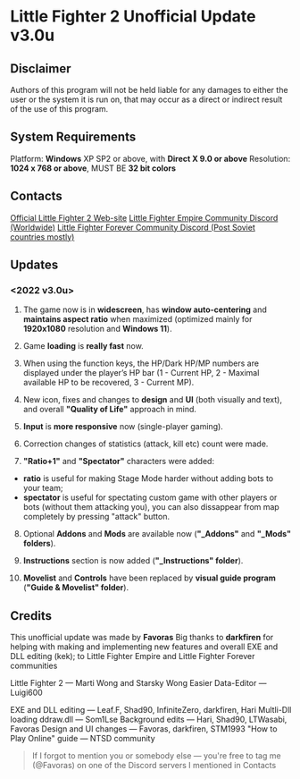 # Little Fighter 2 Unofficial Update v3.0u


## Disclaimer
Authors of this program will not be held liable for any damages to either the 
user or the system it is run on, that may occur as a direct or indirect result 
of the use of this program.


## System Requirements
Platform: **Windows** XP SP2 or above, with **Direct X 9.0 or above**
Resolution: **1024 x 768 or above**, MUST BE **32 bit colors**


## Contacts
[Official Little Fighter 2 Web-site](https://lf2.net/)
[Little Fighter Empire Community Discord (Worldwide)](https://discord.gg/Z2MFSMD)
[Little Fighter Forever Community Discord (Post Soviet countries mostly)](https://discord.gg/8VeQr3xACb)


## Updates

### <2022 v3.0u>

1. The game now is in **widescreen**, has **window auto-centering** and **maintains aspect ratio** when maximized (optimized mainly for **1920x1080** resolution and **Windows 11**).

2. Game **loading** is **really fast** now.

3. When using the function keys, the HP/Dark HP/MP numbers are displayed under the player’s HP bar (1 - Current HP, 2 - Maximal available HP to be recovered, 3 - Current MP).

4. New icon, fixes and changes to **design** and **UI** (both visually and text), and overall **"Quality of Life"** approach in mind.

5. **Input** is **more responsive** now (single-player gaming).

6. Correction changes of statistics (attack, kill etc) count were made.

7. **"Ratio+1"** and **"Spectator"** characters were added:
- **ratio** is useful for making Stage Mode harder without adding bots to your team;
- **spectator** is useful for spectating custom game with other players or bots (without them attacking you), you can also dissappear from map completely by pressing "attack" button.

8. Optional **Addons** and **Mods** are available now (**"_Addons"** and **"_Mods" folders**).

9. **Instructions** section is now added (**"_Instructions" folder**).

10. **Movelist** and **Controls** have been replaced by **visual guide program** (**"Guide & Movelist" folder**).


## Credits

This unofficial update was made by **Favoras** 
Big thanks to **darkfiren** for helping with making and implementing new features and overall EXE and DLL editing (kek); to Little Fighter Empire and Little Fighter Forever communities

Little Fighter 2 — Marti Wong and Starsky Wong
Easier Data-Editor — Luigi600

EXE and DLL editing — Leaf.F, Shad90, InfiniteZero, darkfiren, Hari
Multli-Dll loading ddraw.dll — Som1Lse
Background edits — Hari, Shad90, LTWasabi, Favoras
Design and UI changes — Favoras, darkfiren, STM1993
"How to Play Online" guide — NTSD community

> If I forgot to mention you or somebody else — you're free to tag me (@Favoras) on one of the Discord servers I mentioned in Contacts
